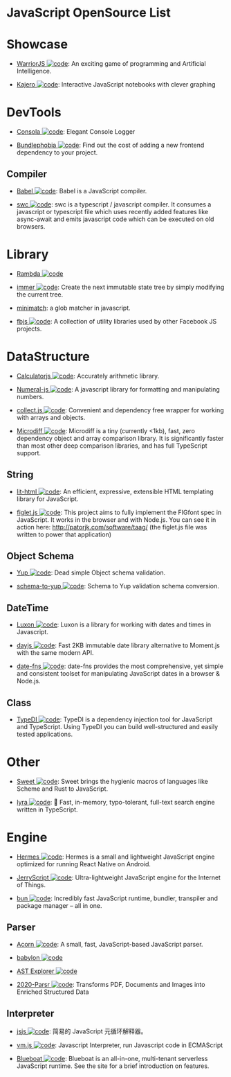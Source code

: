 # JavaScript OpenSource List

# Showcase

- [WarriorJS ![code](https://martrix-usa.oss-accelerate.aliyuncs.com/logo/code.svg)](https://github.com/olistic/warriorjs): An exciting game of programming and Artificial Intelligence.

- [Kajero ![code](https://martrix-usa.oss-accelerate.aliyuncs.com/logo/code.svg)](https://github.com/JoelOtter/kajero): Interactive JavaScript notebooks with clever graphing

# DevTools

- [Consola ![code](https://martrix-usa.oss-accelerate.aliyuncs.com/logo/code.svg)](https://github.com/nuxt/consola): Elegant Console Logger

- [Bundlephobia ![code](https://martrix-usa.oss-accelerate.aliyuncs.com/logo/code.svg)](https://github.com/pastelsky/bundlephobia): Find out the cost of adding a new frontend dependency to your project.

## Compiler

- [Babel ![code](https://martrix-usa.oss-accelerate.aliyuncs.com/logo/code.svg)](https://babeljs.io/): Babel is a JavaScript compiler.

- [swc ![code](https://martrix-usa.oss-accelerate.aliyuncs.com/logo/code.svg)](https://swc.rs/): swc is a typescript / javascript compiler. It consumes a javascript or typescript file which uses recently added features like async-await and emits javascript code which can be executed on old browsers.

# Library

- [Rambda ![code](https://martrix-usa.oss-accelerate.aliyuncs.com/logo/code.svg)](http://ramdajs.com/0.22.1/index.html)

- [immer ![code](https://martrix-usa.oss-accelerate.aliyuncs.com/logo/code.svg)](https://github.com/mweststrate/immer): Create the next immutable state tree by simply modifying the current tree.

- [minimatch](https://github.com/isaacs/minimatch): a glob matcher in javascript.

- [fbjs ![code](https://martrix-usa.oss-accelerate.aliyuncs.com/logo/code.svg)](https://github.com/facebook/fbjs): A collection of utility libraries used by other Facebook JS projects.

# DataStructure

- [Calculatorjs ![code](https://martrix-usa.oss-accelerate.aliyuncs.com/logo/code.svg)](https://github.com/fzred/calculatorjs): Accurately arithmetic library.

- [Numeral-js ![code](https://martrix-usa.oss-accelerate.aliyuncs.com/logo/code.svg)](https://github.com/adamwdraper/Numeral-js): A javascript library for formatting and manipulating numbers.

- [collect.js ![code](https://martrix-usa.oss-accelerate.aliyuncs.com/logo/code.svg)](https://github.com/ecrmnn/collect.js): Convenient and dependency free wrapper for working with arrays and objects.

- [Microdiff ![code](https://martrix-usa.oss-accelerate.aliyuncs.com/logo/code.svg)](https://github.com/AsyncBanana/microdiff): Microdiff is a tiny (currently <1kb), fast, zero dependency object and array comparison library. It is significantly faster than most other deep comparison libraries, and has full TypeScript support.

## String

- [lit-html ![code](https://martrix-usa.oss-accelerate.aliyuncs.com/logo/code.svg)](https://github.com/Polymer/lit-html): An efficient, expressive, extensible HTML templating library for JavaScript.

- [figlet.js ![code](https://martrix-usa.oss-accelerate.aliyuncs.com/logo/code.svg)](https://github.com/patorjk/figlet.js): This project aims to fully implement the FIGfont spec in JavaScript. It works in the browser and with Node.js. You can see it in action here: http://patorjk.com/software/taag/ (the figlet.js file was written to power that application)

## Object Schema

- [Yup ![code](https://martrix-usa.oss-accelerate.aliyuncs.com/logo/code.svg)](https://github.com/jquense/yup): Dead simple Object schema validation.

- [schema-to-yup ![code](https://martrix-usa.oss-accelerate.aliyuncs.com/logo/code.svg)](https://github.com/kristianmandrup/schema-to-yup): Schema to Yup validation schema conversion.

## DateTime

- [Luxon ![code](https://martrix-usa.oss-accelerate.aliyuncs.com/logo/code.svg)](https://github.com/moment/luxon): Luxon is a library for working with dates and times in Javascript.

- [dayjs ![code](https://martrix-usa.oss-accelerate.aliyuncs.com/logo/code.svg)](https://github.com/xx45/dayjs): Fast 2KB immutable date library alternative to Moment.js with the same modern API.

- [date-fns ![code](https://martrix-usa.oss-accelerate.aliyuncs.com/logo/code.svg)](https://date-fns.org/): date-fns provides the most comprehensive, yet simple and consistent toolset for manipulating JavaScript dates in a browser & Node.js.

## Class

- [TypeDI ![code](https://martrix-usa.oss-accelerate.aliyuncs.com/logo/code.svg)](https://github.com/typestack/typedi): TypeDI is a dependency injection tool for JavaScript and TypeScript. Using TypeDI you can build well-structured and easily tested applications.

# Other

- [Sweet ![code](https://martrix-usa.oss-accelerate.aliyuncs.com/logo/code.svg)](https://www.sweetjs.org/): Sweet brings the hygienic macros of languages like Scheme and Rust to JavaScript.

- [lyra ![code](https://martrix-usa.oss-accelerate.aliyuncs.com/logo/code.svg)](https://github.com/nearform/lyra): 🌌 Fast, in-memory, typo-tolerant, full-text search engine written in TypeScript.

# Engine

- [Hermes ![code](https://martrix-usa.oss-accelerate.aliyuncs.com/logo/code.svg)](https://github.com/facebook/hermes): Hermes is a small and lightweight JavaScript engine optimized for running React Native on Android.

- [JerryScript ![code](https://martrix-usa.oss-accelerate.aliyuncs.com/logo/code.svg)](https://github.com/jerryscript-project/jerryscript): Ultra-lightweight JavaScript engine for the Internet of Things.

- [bun ![code](https://martrix-usa.oss-accelerate.aliyuncs.com/logo/code.svg)](https://github.com/Jarred-Sumner/bun): Incredibly fast JavaScript runtime, bundler, transpiler and package manager – all in one.

## Parser

- [Acorn ![code](https://martrix-usa.oss-accelerate.aliyuncs.com/logo/code.svg)](https://github.com/ternjs/acorn): A small, fast, JavaScript-based JavaScript parser.

- [babylon ![code](https://martrix-usa.oss-accelerate.aliyuncs.com/logo/code.svg)](https://github.com/babel/babylon)

- [AST Explorer ![code](https://martrix-usa.oss-accelerate.aliyuncs.com/logo/code.svg)](https://astexplorer.net/)

- [2020-Parsr ![code](https://martrix-usa.oss-accelerate.aliyuncs.com/logo/code.svg)](https://github.com/axa-group/Parsr): Transforms PDF, Documents and Images into Enriched Structured Data

## Interpreter

- [jsjs ![code](https://martrix-usa.oss-accelerate.aliyuncs.com/logo/code.svg)](https://github.com/bramblex/jsjs): 简易的 JavaScript 元循环解释器。

- [vm.js ![code](https://martrix-usa.oss-accelerate.aliyuncs.com/logo/code.svg)](https://github.com/axetroy/vm.js): Javascript Interpreter, run Javascript code in ECMAScript

- [Blueboat ![code](https://martrix-usa.oss-accelerate.aliyuncs.com/logo/code.svg)](https://github.com/losfair/blueboat): Blueboat is an all-in-one, multi-tenant serverless JavaScript runtime. See the site for a brief introduction on features.

